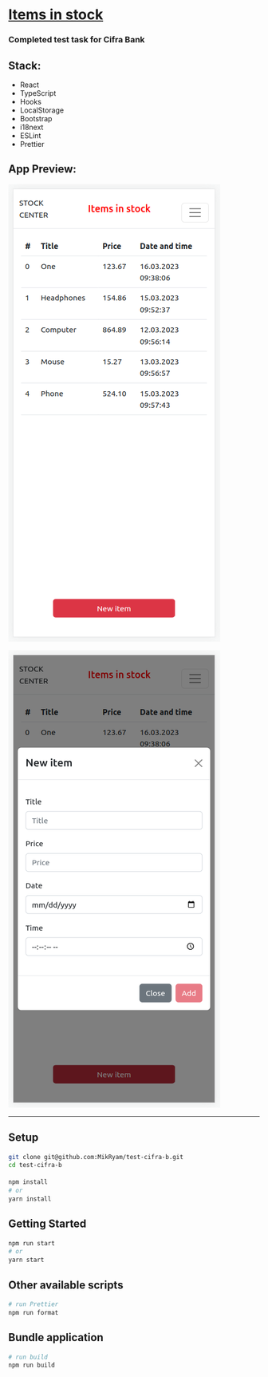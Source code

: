# [Items in stock](https://test-cifra-b.vercel.app/)
### Completed test task for Cifra Bank

## Stack:
- React
- TypeScript
- Hooks
- LocalStorage
- Bootstrap
- i18next
- ESLint
- Prettier


## App Preview:

![Items in stock](./preview_images/appPreview1.png "App Preview")

![Add Item Modal](./preview_images/appPreview2.png "App Preview")

---

## Setup


```bash
git clone git@github.com:MikRyam/test-cifra-b.git
cd test-cifra-b

npm install
# or
yarn install
```

## Getting Started

```bash
npm run start
# or
yarn start
```

## Other available scripts

```bash
# run Prettier
npm run format

```

## Bundle application

```bash
# run build
npm run build
```

